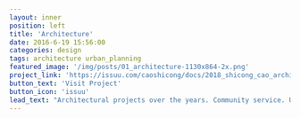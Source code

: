 ```yaml
---
layout: inner
position: left
title: 'Architecture'
date: 2016-6-19 15:56:00
categories: design
tags: architecture urban_planning 
featured_image: '/img/posts/01_architecture-1130x864-2x.png'
project_link: 'https://issuu.com/caoshicong/docs/2018_shicong_cao_architecture_portf'
button_text: 'Visit Project'
button_icon: 'issuu'
lead_text: "Architectural projects over the years. Community service. Urban planning."
---
```

